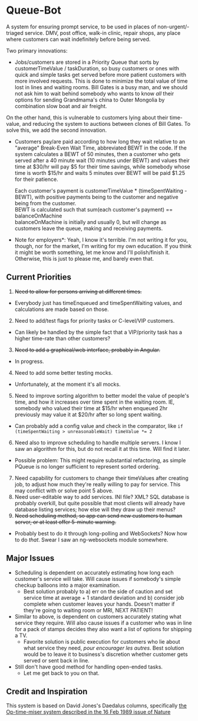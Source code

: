 Queue-Bot
=========
A system for ensuring prompt service, to be used in places of non-urgent/-triaged service. DMV, post office, walk-in clinic, repair shops, any place where customers can wait indefinitely before being served.

Two primary innovations:
* Jobs/customers are stored in a Priority Queue that sorts by customerTimeValue / taskDuration, so busy customers or ones with quick and simple tasks get served before more patient customers with more involved requests. This is done to minimize the total value of time lost in lines and waiting rooms. Bill Gates is a busy man, and we should not ask him to wait behind somebody who wants to know *all* their options for sending Grandmama's china to Outer Mongolia by combination slow boat and air freight.

On the other hand, this is vulnerable to customers lying about their time-value, and reducing the system to auctions between clones of Bill Gates. To solve this, we add the second innovation.

* Customers pay/are paid according to how long they wait relative to an "average" Break-Even Wait Time, abbreviated BEWT in the code. If the system calculates a BEWT of 50 minutes, then a customer who gets served after a 40 minute wait (10 minutes under BEWT) and values their time at $30/hr will pay $5 for their time savings, while somebody whose time is worth $15/hr and waits 5 minutes over BEWT will be paid $1.25 for their patience.
  
  Each customer's payment is customerTimeValue * (timeSpentWaiting - BEWT), with positive payments being to the customer and negative being from the customer.  
  BEWT is calculated such that sum(each customer's payment) == balanceOnMachine  
  balanceOnMachine is initially and usually 0, but will change as customers leave the queue, making and receiving payments.

* Note for employers*: Yeah, I know it's terrible. I'm not writing it for you, though, nor for the market, I'm writing for my own education. If you think it might be worth something, let me know and I'll polish/finish it. Otherwise, this is just to please me, and barely even that.

## Current Priorities 
1. ~~Need to allow for persons arriving at different times.~~
  * Everybody just has timeEnqueued and timeSpentWaiting values, and calculations are made based on those.
2. Need to add/test flags for priority tasks or C-level/VIP customers.
  * Can likely be handled by the simple fact that a VIP/priority task has a higher time-rate than other customers?
3. ~~Need to add a graphical/web interface, probably in Angular.~~
  * In progress.
4. Need to add some better testing mocks.
 * Unfortunately, at the moment it's all mocks.
5. Need to improve sorting algorithm to better model the value of people's time, and how it increases over time spent in the waiting room. IE, somebody who valued their time at $15/hr when enqueued 2hr previously may value it at $20/hr after so long spent waiting.
  * Can probably add a config value and check in the comparator, like `if (timeSpentWaiting > unreasonableWait) timeValue *= 2`
6. Need also to improve scheduling to handle multiple servers. I know I saw an algorithm for this, but do not recall it at this time. Will find it later.
  * Possible problem: This might require substantial refactoring, as simple PQueue is no longer sufficient to represent sorted ordering.
7. Need capability for customers to change their timeValues after creating job, to adjust how much they're really willing to pay for service. This may conflict with or solve point 5 above.
8. Need user-editable way to add services. INI file? XML? SQL database is probably overkill, but quite possible that most clients will already have database listing services; how else will they draw up their menus?
9. ~~Need scheduling method, so app can send new customers to human server, or at least offer 5-minute warning.~~
 * Probably best to do it through long-polling and WebSockets? Now how to do *that*. Swear I saw an ng-websockets module somewhere. 

## Major Issues
* Scheduling is dependent on accurately estimating how long each customer's service will take. Will cause issues if somebody's simple checkup balloons into a major examination.
  * Best solution probably to a) err on the side of caution and set service time at average + 1 standard deviation and b) consider job complete when customer leaves your hands. Doesn't matter if they're going to waiting room or MRI, NEXT PATIENT!
* Similar to above, is dependent on customers accurately stating what service they require. Will also cause issues if a customer who was in line for a pack of stamps decides they also want a list of options for shipping a TV.
  * Favorite solution is public execution for customers who lie about what service they need, *pour encourager les autres*. Best solution would be to leave it to business's discretion whether customer gets served or sent back in line.
* Still don't have good method for handling open-ended tasks.
  * Let me get back to you on that.

## Credit and Inspiration
This system is based on David Jones's Daedalus columns, specifically [the Op-time-miser system described in the 16 Feb 1989 issue of Nature](http://www.nature.com/nature/journal/v337/n6208/pdf/337604a0.pdf)
